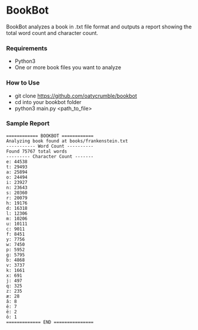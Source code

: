 # BookBot

BookBot analyzes a book in .txt file format and outputs a report showing the total word count and character count.

### Requirements
- Python3
- One or more book files you want to analyze

### How to Use
- git clone https://github.com/oatycrumble/bookbot
- cd into your bookbot folder
- python3 main.py <path_to_file>

### Sample Report
```
============ BOOKBOT ============
Analyzing book found at books/frankenstein.txt
----------- Word Count ----------
Found 75767 total words
--------- Character Count -------
e: 44538
t: 29493
a: 25894
o: 24494
i: 23927
n: 23643
s: 20360
r: 20079
h: 19176
d: 16318
l: 12306
m: 10206
u: 10111
c: 9011
f: 8451
y: 7756
w: 7450
p: 5952
g: 5795
b: 4868
v: 3737
k: 1661
x: 691
j: 497
q: 325
z: 235
æ: 28
â: 8
ê: 7
ë: 2
ô: 1
============= END ===============
```
